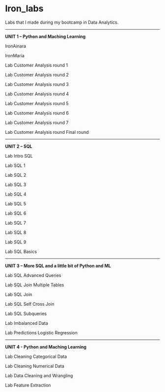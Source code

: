 # Iron_labs
Labs that I made during my bootcamp in Data Analytics.

***
**UNIT 1 – Python and Maching Learning**

IronAinara

IronMaria

Lab Customer Analysis round 1

Lab Customer Analysis round 2

Lab Customer Analysis round 3

Lab Customer Analysis round 4

Lab Customer Analysis round 5

Lab Customer Analysis round 6

Lab Customer Analysis round 7

Lab Customer Analysis round Final round

***
**UNIT 2 – SQL**

Lab Intro SQL

Lab SQL 1 

Lab SQL 2

Lab SQL 3

Lab SQL 4

Lab SQL 5

Lab SQL 6

Lab SQL 7

Lab SQL 8 

Lab SQL 9

Lab SQL Basics
***

**UNIT 3 – More SQL and a little bit of Python and ML**

Lab SQL Advanced Queries

Lab SQL Join Multiple Tables

Lab SQL Join

Lab SQL Self Cross Join

Lab SQL Subqueries

Lab Imbalanced Data

Lab Predictions Logistic Regression

***
**UNIT 4 - Python and Maching Learning**

Lab Cleaning Categorical Data

Lab Cleaning Numerical Data

Lab Data Cleaning and Wrangling

Lab Feature Extraction
